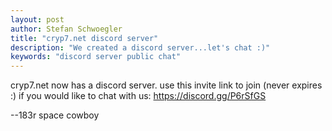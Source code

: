 ```yaml
---
layout: post
author: Stefan Schwoegler
title: "cryp7.net discord server"
description: "We created a discord server...let's chat :)"
keywords: "discord server public chat"
---
```

cryp7.net now has a discord server. use this invite link to join (never expires :) if you would like to chat with us: <https://discord.gg/P6rSfGS>

--183r space cowboy
